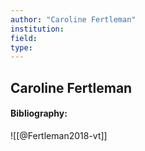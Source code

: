 ```yaml
---
author: "Caroline Fertleman"
institution:
field:
type:
---
```


## Caroline Fertleman
#### Bibliography:

![[@Fertleman2018-vt]]